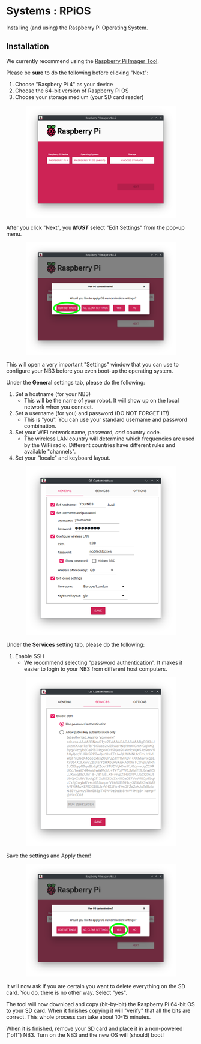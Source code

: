 # Systems : RPiOS

Installing (and using) the Raspberry Pi Operating System.

## Installation

We currently recommend using the [Raspberry Pi Imager Tool](https://www.raspberrypi.com/software/).

Please be **sure** to do the following before clicking "Next":
1. Choose "Raspbery Pi 4" as your device
2. Choose the 64-bit version of Raspberry Pi OS
3. Choose your storage medium (your SD card reader)

<p align="center">
<img src="resources/images/rpi_imager_launch.png" alt="Rpi Imager Launch Screen" width="400" height="300">
</p>

After you click "Next", you ***MUST*** select "Edit Settings" from the pop-up menu.

<p align="center">
<img src="resources/images/rpi_imager_question.png" alt="Rpi Imager Pop-Up Menu" width="400" height="300">
</p>

This will open a very important "Settings" window that you can use to configure your NB3 before you even boot-up the operating system. 

Under the **General** settings tab, please do the following:

1. Set a hostname (for your NB3)
    - This will be the name of your robot. It will show up on the local network when you connect.
2. Set a username (for you) and password (DO NOT FORGET IT!)
    - This is "you". You can use your standard username and password combination.
3. Set your WiFi network name, password, *and* country code.
    - The wireless LAN country will determine which frequencies are used by the WiFi radio. Different countries have different rules and available "channels".
4. Set your "locale" and keyboard layout.

<p align="center">
<img src="resources/images/rpi_imager_settings.png" alt="Rpi Imager General Menu" width="400" height="450">
</p>

Under the **Services** setting tab, please do the following:

1. Enable SSH
    - We recommend selecting "password authentication". It makes it easier to login to your NB3 from different host computers.

<p align="center">
<img src="resources/images/rpi_imager_services.png" alt="Rpi Imager Services Menu" width="400" height="450">
</p>

Save the settings and Apply them!

<p align="center">
<img src="resources/images/rpi_imager_question_2.png" alt="Rpi Imager Pop-up Menu" width="400" height="300">
</p>

It will now ask if you are certain you want to delete everything on the SD card. You do, there is no other way. Select "yes".

The tool will now download and copy (bit-by-bit) the Raspberry Pi 64-bit OS to your SD card. When it finishes copying it will "verify" that all the bits are correct. This whole process can take about 10-15 minutes.

When it is finished, remove your SD card and place it in a non-powered ("off") NB3. Turn on the NB3 and the new OS will (should) boot!
